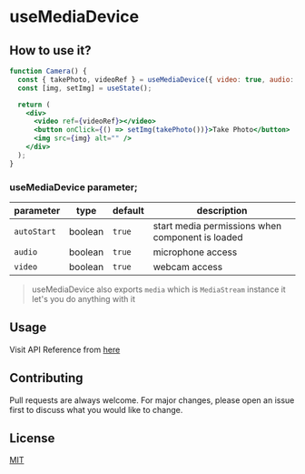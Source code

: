 # useMediaDevice

## How to use it?

```jsx
function Camera() {
  const { takePhoto, videoRef } = useMediaDevice({ video: true, audio: false });
  const [img, setImg] = useState();

  return (
    <div>
      <video ref={videoRef}></video>
      <button onClick={() => setImg(takePhoto())}>Take Photo</button>
      <img src={img} alt="" />
    </div>
  );
}
```

### useMediaDevice parameter;

| parameter   | type    | default | description                                      |
| ----------- | ------- | ------- | ------------------------------------------------ |
| `autoStart` | boolean | `true`  | start media permissions when component is loaded |
| `audio`     | boolean | `true`  | microphone access                                |
| `video`     | boolean | `true`  | webcam access                                    |

> useMediaDevice also exports `media` which is `MediaStream` instance it let's you do anything with it

## Usage

Visit API Reference from [here](https://salmannotkhan.github.io/use-media-device)

## Contributing

Pull requests are always welcome. For major changes, please open an issue first to discuss what you would like to change.

## License

[MIT](https://choosealicense.com/licenses/mit/)
